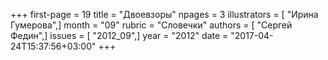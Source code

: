 +++
first-page = 19
title = "Двоевзоры"
npages = 3
illustrators = [ "Ирина Гумерова",]
month = "09"
rubric = "Словечки"
authors = [ "Сергей Федин",]
issues = [ "2012_09",]
year = "2012"
date = "2017-04-24T15:37:56+03:00"
+++
